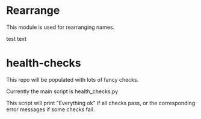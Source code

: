 Rearrange
=========

This module is used for rearranging names.

test text
# health-checks

This repo will be populated with lots of fancy checks. 

Currently the main script is health_checks.py

This script will print "Everything ok" if all checks pass, 
or the corresponding error messages if some checks fail.
